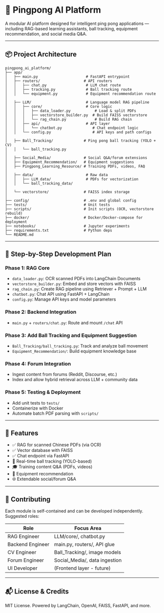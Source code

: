 # 🏓 Pingpong AI Platform

A modular AI platform designed for intelligent ping pong applications — including RAG-based learning assistants, ball tracking, equipment recommendation, and social media Q&A.

---

## 📦 Project Architecture

```
pingpong_ai_platform/
├── app/
│   ├── main.py                      # FastAPI entrypoint
│   ├── routers/                    # API routers
│   │   ├── chat.py                  # LLM chat route
│   │   ├── tracking.py              # Ball tracking route
│   │   └── equipment.py             # Equipment recommendation route
│
│   ├── LLM/                         # Language model RAG pipeline
│   │   ├── core/                    # Core logic
│   │   │   ├── data_loader.py           # Load & split PDFs
│   │   │   ├── vectorstore_builder.py  # Build FAISS vectorstore
│   │   │   └── rag_chain.py             # Build RAG chain
│   │   ├── api/                     # API layer
│   │   │   └── chatbot.py              # Chat endpoint logic
│   │   └── config.py                   # API keys and path configs
│
│   ├── Ball_Tracking/              # Ping pong ball tracking (YOLO + CV)
│   │   └── ball_tracking.py
│
│   ├── Social_Media/               # Social Q&A/forum extensions
│   ├── Equipment_Recommendation/   # Equipment suggestions
│   ├── Pingpong_Learning_Resource/ # Training PDFs, videos, FAQ
│
│   ├── data/                        # Raw data
│   │   ├── LLM_data/                # PDFs for vectorization
│   │   └── ball_tracking_data/
│
│   └── vectorstore/                # FAISS index storage
│
├── config/                         # .env and global config
├── tests/                          # Unit tests
├── scripts/                        # Init scripts (OCR, vectorstore rebuild)
├── docker/                         # Docker/Docker-compose for deployment
├── notebooks/                      # Jupyter experiments
├── requirements.txt                # Python deps
└── README.md
```

---

## 🚀 Step-by-Step Development Plan

### Phase 1: RAG Core
- `data_loader.py`: OCR scanned PDFs into LangChain Documents
- `vectorstore_builder.py`: Embed and store vectors with FAISS
- `rag_chain.py`: Create RAG pipeline using Retriever + Prompt + LLM
- `chatbot.py`: Chat API using FastAPI + LangChain
- `config.py`: Manage API keys and model parameters

### Phase 2: Backend Integration
- `main.py` + `routers/chat.py`: Route and mount `/chat` API

### Phase 3: Add Ball Tracking and Equipment Suggestion
- `Ball_Tracking/ball_tracking.py`: Track and analyze ball movement
- `Equipment_Recommendation/`: Build equipment knowledge base

### Phase 4: Forum Integration
- Ingest content from forums (Reddit, Discourse, etc.)
- Index and allow hybrid retrieval across LLM + community data

### Phase 5: Testing & Deployment
- Add unit tests to `tests/`
- Containerize with Docker
- Automate batch PDF parsing with `scripts/`

---

## 🧠 Features
- ✅ RAG for scanned Chinese PDFs (via OCR)
- ✅ Vector database with FAISS
- ✅ Chat endpoint via FastAPI
- 🏓 Real-time ball tracking (YOLO-based)
- 🎓 Training content Q&A (PDFs, videos)
- 🤖 Equipment recommendation
- 🌐 Extendable social/forum Q&A

---

## 🤝 Contributing
Each module is self-contained and can be developed independently. Suggested roles:

| Role              | Focus Area                   |
|-------------------|------------------------------|
| RAG Engineer      | LLM/core/, chatbot.py        |
| Backend Engineer  | main.py, routers/, API glue  |
| CV Engineer       | Ball_Tracking/, image models |
| Forum Engineer    | Social_Media/, data ingestion|
| UI Developer      | (Frontend layer - future)    |

---

## 📬 License & Credits
MIT License. Powered by LangChain, OpenAI, FAISS, FastAPI, and more.
